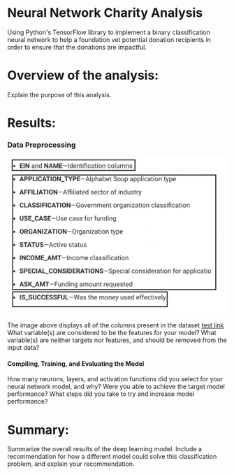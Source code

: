 # Neural Network Charity Analysis
Using Python's TensorFlow library to implement a binary classification neural network to help a foundation vet potential donation recipients in order to ensure that the donations are impactful. 

# Overview of the analysis: 
Explain the purpose of this analysis.

# Results: 

### Data Preprocessing
![Column_Names](Images/column_names.png)

The image above displays all of the columns present in the dataset [test link](charity_data.csv)
What variable(s) are considered to be the features for your model?
What variable(s) are neither targets nor features, and should be removed from the input data?

#### Compiling, Training, and Evaluating the Model
How many neurons, layers, and activation functions did you select for your neural network model, and why?
Were you able to achieve the target model performance?
What steps did you take to try and increase model performance?

# Summary: 
Summarize the overall results of the deep learning model. Include a recommendation for how a different model could solve this classification problem, and explain your recommendation.
